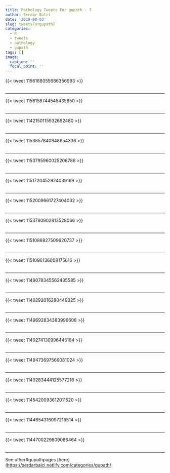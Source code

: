 ```yaml
---
title: Pathology Tweets For gupath - 7
author: Serdar Balci
date: '2019-08-03'
slug: tweetsForgupath7
categories:
  - R
  - tweets
  - pathology
  - gupath
tags: []
image:
  caption: ''
  focal_point: ''
---
```



{{< tweet 1156168055686356993 >}}
<br>
<br>
<hr>
{{< tweet 1156158744545435650 >}}
<br>
<br>
<hr>
{{< tweet 1142150115932692480 >}}
<br>
<br>
<hr>
{{< tweet 1153857840848654336 >}}
<br>
<br>
<hr>
{{< tweet 1153795960025206786 >}}
<br>
<br>
<hr>
{{< tweet 1151720452924039169 >}}
<br>
<br>
<hr>
{{< tweet 1152009661727404032 >}}
<br>
<br>
<hr>
{{< tweet 1153780902813528066 >}}
<br>
<br>
<hr>
{{< tweet 1151086827509620737 >}}
<br>
<br>
<hr>
{{< tweet 1151096136008175616 >}}
<br>
<br>
<hr>
{{< tweet 1149078345562435585 >}}
<br>
<br>
<hr>
{{< tweet 1149292016280449025 >}}
<br>
<br>
<hr>
{{< tweet 1149692834380996608 >}}
<br>
<br>
<hr>
{{< tweet 1149274130996445184 >}}
<br>
<br>
<hr>
{{< tweet 1149473697566081024 >}}
<br>
<br>
<hr>
{{< tweet 1149283444125577216 >}}
<br>
<br>
<hr>
{{< tweet 1145420093612011520 >}}
<br>
<br>
<hr>
{{< tweet 1144654316097216514 >}}
<br>
<br>
<hr>
{{< tweet 1144700229809086464 >}}
<br>
<br>
<hr>


See other#gupathpages [here](https://serdarbalci.netlify.com/categories/gupath/
